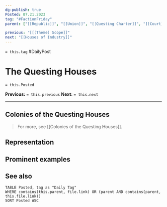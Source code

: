 ```yaml
---
dg-publish: true
Posted: 07.21.2023
tag: "#FactionFriday"
parent: ["[[Republic]]", "[[Union]]", "[[Questing Charter]]", "[[Court]]"]

previous: "[[(Theme) Scope]]"
next: "[[Houses of Industry]]"
---
```

`= this.tag` #DailyPost 
# The Questing Houses
`= this.Posted`

**Previous:** `= this.previous`
**Next:** `= this.next`

---

## Colonies of the Questing Houses

> For more, see [[Colonies of the Questing Houses]].

## Representation

## Prominent examples

## See also
```dataview
TABLE Posted, tag as "Daily Tag"
WHERE contains(this.parent, file.link) OR (parent AND contains(parent, this.file.link))
SORT Posted ASC
```